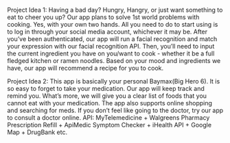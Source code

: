 Project Idea 1:
Having a bad day? Hungry, Hangry, or just want something to eat to cheer you up? Our app plans to solve 1st world problems with cooking. Yes, with your own two hands. All you need to do to start using is to log in through your social media account, whichever it may be. After you’ve been authenticated, our app will run a facial recognition and match your expression with our facial recognition API. Then, you’ll need to input the current ingredient you have on you/want to cook - whether it be a full fledged kitchen or ramen noodles. Based on your mood and ingredients we have, our app will recommend a recipe for you to cook.

Project Idea 2:
This app is basically your personal Baymax(Big Hero 6). It is so easy to forget to take your medication. Our app will keep track and remind you. What’s more, we will give you a clear list of foods that you cannot eat with your medication. The app also supports online shopping and searching for meds. If you don’t feel like going to the doctor, try our app to consult a doctor online. 
API: MyTelemedicine + Walgreens Pharmacy Prescription Refill + ApiMedic Symptom Checker + iHealth API + Google Map + DrugBank etc.
